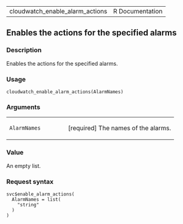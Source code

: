 <table style="width: 100%;">
<tbody>
<tr class="odd">
<td>cloudwatch_enable_alarm_actions</td>
<td style="text-align: right;">R Documentation</td>
</tr>
</tbody>
</table>

## Enables the actions for the specified alarms

### Description

Enables the actions for the specified alarms.

### Usage

    cloudwatch_enable_alarm_actions(AlarmNames)

### Arguments

<table>
<colgroup>
<col style="width: 35%" />
<col style="width: 65%" />
</colgroup>
<tbody>
<tr class="odd">
<td><code
id="cloudwatch_enable_alarm_actions_:_AlarmNames">AlarmNames</code></td>
<td><p>[required] The names of the alarms.</p></td>
</tr>
</tbody>
</table>

### Value

An empty list.

### Request syntax

    svc$enable_alarm_actions(
      AlarmNames = list(
        "string"
      )
    )
